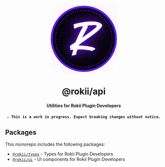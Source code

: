 <p align="center">
    <img width="220" src="https://raw.githubusercontent.com/RokiiApp/developers/main/assets/icon.svg" />
</p>

<h1 align="center">@rokii/api</h1>
<h4 align="center">Utilities for Rokii Plugin Developers</h4>

<p align="center">
    <strong>
        <code>⚠️ This is a work in progress. Expect breaking changes without notice.</code>
    </strong>
</p>

## Packages

This monorepo includes the following packages:

- [`@rokii/types`](./packages/types/README.md) - Types for Rokii Plugin Developers
- [`@rokii/ui`](./packages/ui/README.md) - UI components for Rokii Plugin Developers
